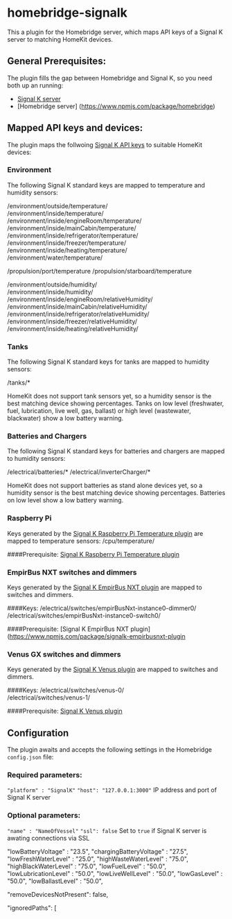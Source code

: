 # homebridge-signalk

This a plugin for the Homebridge server, which maps API keys of a Signal K server to matching HomeKit devices.

## General Prerequisites:
The plugin fills the gap between Homebridge and Signal K, so you need both up an running:
- [Signal K server](https://www.npmjs.com/package/signalk-server)
- [Homebridge server] (https://www.npmjs.com/package/homebridge)


## Mapped API keys and devices:
The plugin maps the follwoing [Signal K API keys](http://signalk.org/specification/1.0.0/doc/vesselsBranch.html) to suitable HomeKit devices:

### Environment
The following Signal K standard keys are mapped to temperature and humidity sensors:

/environment/outside/temperature/  
/environment/inside/temperature/  
/environment/inside/engineRoom/temperature/  
/environment/inside/mainCabin/temperature/  
/environment/inside/refrigerator/temperature/  
/environment/inside/freezer/temperature/  
/environment/inside/heating/temperature/  
/environment/water/temperature/

/propulsion/port/temperature
/propulsion/starboard/temperature

/environment/outside/humidity/  
/environment/inside/humidity/  
/environment/inside/engineRoom/relativeHumidity/  
/environment/inside/mainCabin/relativeHumidity/  
/environment/inside/refrigerator/relativeHumidity/  
/environment/inside/freezer/relativeHumidity/  
/environment/inside/heating/relativeHumidity/  

### Tanks
The following Signal K standard keys for tanks are mapped to humidity sensors:

/tanks/*

HomeKit does not support tank sensors yet, so a humidity sensor is the best matching device showing percentages. Tanks on low level (freshwater, fuel, lubrication, live well, gas, ballast) or high level (wastewater, blackwater) show a low battery warning.


### Batteries and Chargers
The following Signal K standard keys for batteries and chargers are mapped to humidity sensors:

/electrical/batteries/*
/electrical/inverterCharger/*

HomeKit does not support batteries as stand alone devices yet, so a humidity sensor is the best matching device showing percentages. Batteries on low level show a low battery warning.


### Raspberry Pi
Keys generated by the [Signal K Raspberry Pi Temperature plugin](https://www.npmjs.com/package/signalk-raspberry-pi-temperature) are mapped to temperature sensors:
/cpu/temperature/

####Prerequisite:
[Signal K Raspberry Pi Temperature plugin](https://www.npmjs.com/package/signalk-raspberry-pi-temperature)


### EmpirBus NXT switches and dimmers
Keys generated by the [Signal K EmpirBus NXT plugin](https://www.npmjs.com/package/signalk-empirbusnxt-plugin) are mapped to switches and dimmers.

####Keys:
/electrical/switches/empirBusNxt-instance0-dimmer0/  
/electrical/switches/empirBusNxt-instance0-switch0/  

####Prerequisite:
[Signal K EmpirBus NXT plugin](https://www.npmjs.com/package/signalk-empirbusnxt-plugin


### Venus GX switches and dimmers
Keys generated by the [Signal K Venus plugin](https://www.npmjs.com/package/signalk-venus-plugin) are mapped to switches and dimmers.

####Keys:
/electrical/switches/venus-0/  
/electrical/switches/venus-1/  

####Prerequisite:
[Signal K Venus plugin](https://www.npmjs.com/package/signalk-venus-plugin)

## Configuration
The plugin awaits and accepts the following settings in the Homebridge `config.json` file:

### Required parameters:
`"platform" : "SignalK"`
`"host": "127.0.0.1:3000"` IP address and port of Signal K server

### Optional parameters:
`"name" : "NameOfVessel"`
`"ssl": false` Set to `true` if Signal K server is awating connections via SSL

"lowBatteryVoltage" : "23.5",
"chargingBatteryVoltage" : "27.5",
"lowFreshWaterLevel" : "25.0",
"highWasteWaterLevel" : "75.0",
"highBlackWaterLevel" : "75.0",
"lowFuelLevel" : "50.0",
"lowLubricationLevel" : "50.0",
"lowLiveWellLevel" : "50.0",
"lowGasLevel" : "50.0",
"lowBallastLevel" : "50.0",

"removeDevicesNotPresent": false,

"ignoredPaths": [

